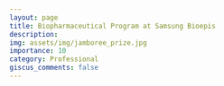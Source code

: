 ```yaml
---
layout: page
title: Biopharmaceutical Program at Samsung Bioepis
description:
img: assets/img/jamboree_prize.jpg
importance: 10
category: Professional
giscus_comments: false
---
```


